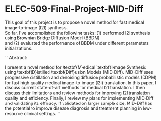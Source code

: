 # ELEC-509-Final-Project-MID-Diff
This goal of this project is to propose a novel method for fast medical image-to-image (I2I) synthesis.<br>
So far, I've accomplished the following tasks: (1) performed I2I synthesis using Brownian Bridge Diffusion Model (BBDM)<br>
and (2) evaluated the performance of BBDM under different parameters initializations. 


``
Abstract:

I present a novel method for \textbf{M}edical \textbf{I}mage Synthesis using \textbf{D}istilled \textbf{Diff}usion Models (MID-Diff). MID-Diff uses progressive distillation and denoising diffusion probabilistic models (DDPM) for fast high quality medical image-to-image (I2I) translation. In this paper, I discuss current state-of-art methods for medical I2I translation. I then discuss their limitations and review methods for improving I2I translation quality and efficiency. Finally, I review my plans for implementing MID-Diff and validating its efficacy. If validated on larger sample size, MID-Diff has the potential to improve disease diagnosis and treatment planning in low-resource clinical settings.
``

